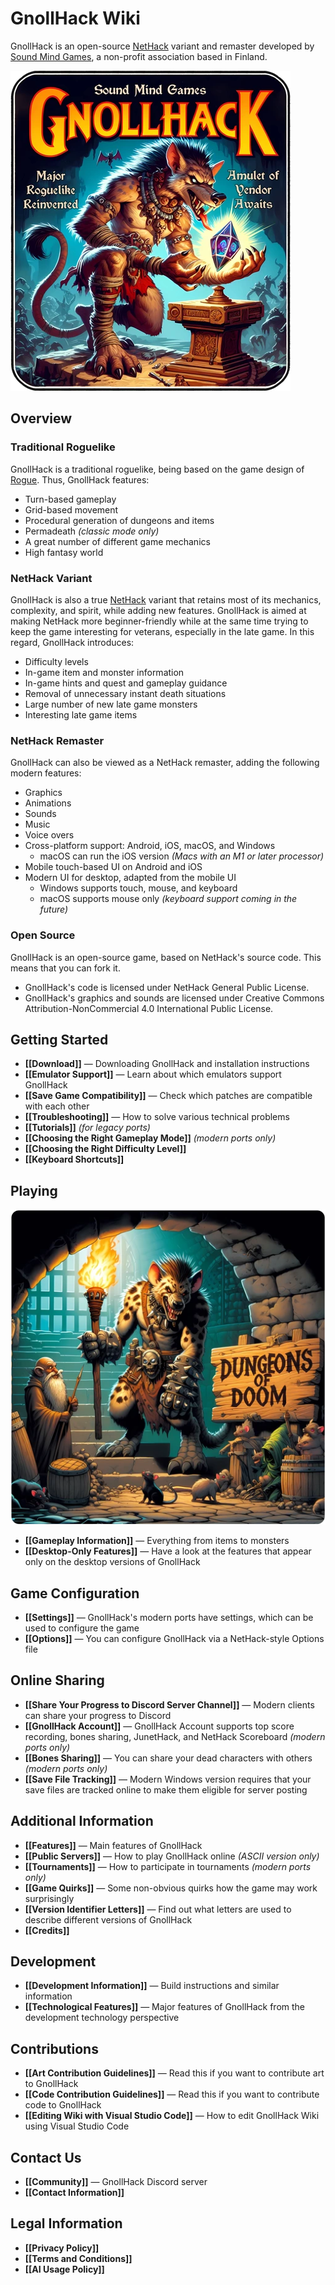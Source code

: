 # GnollHack Wiki

GnollHack is an open-source [NetHack](https://www.nethack.org/) variant and remaster developed by [Sound Mind Games](https://soundmindgames.org), a non-profit association based in Finland.

![GnollHack](/uploads/Home/gnollhack-q90.webp)

## Overview

### Traditional Roguelike

GnollHack is a traditional roguelike, being based on the game design of [Rogue](https://en.wikipedia.org/wiki/Rogue_(video_game)). Thus, GnollHack features:

- Turn-based gameplay
- Grid-based movement
- Procedural generation of dungeons and items
- Permadeath _(classic mode only)_
- A great number of different game mechanics
- High fantasy world

### NetHack Variant

GnollHack is also a true [NetHack](https://en.wikipedia.org/wiki/NetHack) variant that retains most of its mechanics, complexity, and spirit, while adding new features. GnollHack is aimed at making NetHack more beginner-friendly while at the same time trying to keep the game interesting for veterans, especially in the late game. In this regard, GnollHack introduces:

- Difficulty levels
- In-game item and monster information
- In-game hints and quest and gameplay guidance
- Removal of unnecessary instant death situations
- Large number of new late game monsters
- Interesting late game items

### NetHack Remaster

GnollHack can also be viewed as a NetHack remaster, adding the following modern features:

- Graphics
- Animations
- Sounds
- Music
- Voice overs
- Cross-platform support: Android, iOS, macOS, and Windows
    - macOS can run the iOS version *(Macs with an M1 or later processor)*
- Mobile touch-based UI on Android and iOS
- Modern UI for desktop, adapted from the mobile UI
    - Windows supports touch, mouse, and keyboard
    - macOS supports mouse only *(keyboard support coming in the future)*

### Open Source

GnollHack is an open-source game, based on NetHack's source code. This means that you can fork it.
- GnollHack's code is licensed under NetHack General Public License.
- GnollHack's graphics and sounds are licensed under Creative Commons Attribution-NonCommercial 4.0 International Public License.

## Getting Started

- **[[Download]]** — Downloading GnollHack and installation instructions
- **[[Emulator Support]]** — Learn about which emulators support GnollHack
- **[[Save Game Compatibility]]** — Check which patches are compatible with each other
- **[[Troubleshooting]]** — How to solve various technical problems
- **[[Tutorials]]** _(for legacy ports)_
- **[[Choosing the Right Gameplay Mode]]** *(modern ports only)*
- **[[Choosing the Right Difficulty Level]]**
- **[[Keyboard Shortcuts]]**

## Playing

![Dungeons of Doom](/uploads/Home/dungeons-of-doom-q90.webp)

- **[[Gameplay Information]]** — Everything from items to monsters
- **[[Desktop-Only Features]]** — Have a look at the features that appear only on the desktop versions of GnollHack

## Game Configuration

* **[[Settings]]** — GnollHack's modern ports have settings, which can be used to configure the game
* **[[Options]]** — You can configure GnollHack via a NetHack-style Options file

## Online Sharing

- **[[Share Your Progress to Discord Server Channel]]** — Modern clients can share your progress to Discord
- **[[GnollHack Account]]** — GnollHack Account supports top score recording, bones sharing, JunetHack, and NetHack Scoreboard *(modern ports only)*
- **[[Bones Sharing]]** — You can share your dead characters with others *(modern ports only)*
- **[[Save File Tracking]]** — Modern Windows version requires that your save files are tracked online to make them eligible for server posting

## Additional Information

- **[[Features]]** — Main features of GnollHack
- **[[Public Servers]]** — How to play GnollHack online *(ASCII version only)*
- **[[Tournaments]]** — How to participate in tournaments *(modern ports only)*
- **[[Game Quirks]]** — Some non-obvious quirks how the game may work surprisingly
- **[[Version Identifier Letters]]** — Find out what letters are used to describe different versions of GnollHack
- **[[Credits]]**

## Development

- **[[Development Information]]** — Build instructions and similar information
- **[[Technological Features]]** — Major features of GnollHack from the development technology perspective

## Contributions

- **[[Art Contribution Guidelines]]** — Read this if you want to contribute art to GnollHack
- **[[Code Contribution Guidelines]]** — Read this if you want to contribute code to GnollHack
- **[[Editing Wiki with Visual Studio Code]]** — How to edit GnollHack Wiki using Visual Studio Code

## Contact Us

- **[[Community]]** — GnollHack Discord server
- **[[Contact Information]]**

## Legal Information

- **[[Privacy Policy]]**
- **[[Terms and Conditions]]**
- **[[AI Usage Policy]]**